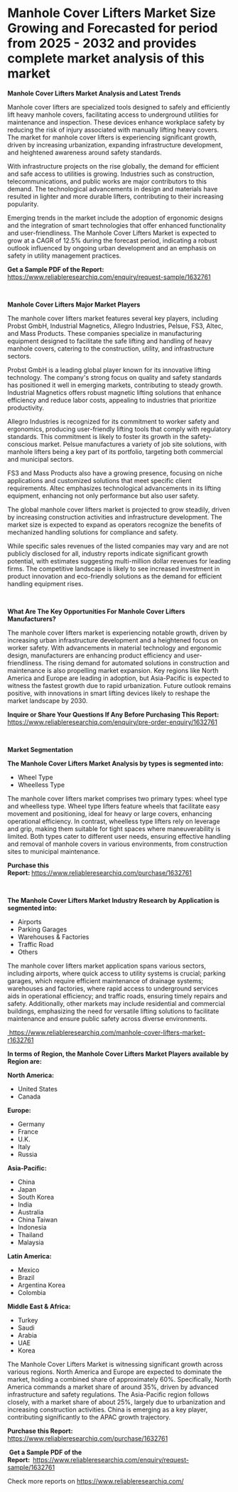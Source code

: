 <p><h1>Manhole Cover Lifters Market Size Growing and Forecasted for period from 2025 - 2032 and provides complete market analysis of this market</h1></p><p><strong>Manhole Cover Lifters Market Analysis and Latest Trends</strong></p>
<p><p>Manhole cover lifters are specialized tools designed to safely and efficiently lift heavy manhole covers, facilitating access to underground utilities for maintenance and inspection. These devices enhance workplace safety by reducing the risk of injury associated with manually lifting heavy covers. The market for manhole cover lifters is experiencing significant growth, driven by increasing urbanization, expanding infrastructure development, and heightened awareness around safety standards.</p><p>With infrastructure projects on the rise globally, the demand for efficient and safe access to utilities is growing. Industries such as construction, telecommunications, and public works are major contributors to this demand. The technological advancements in design and materials have resulted in lighter and more durable lifters, contributing to their increasing popularity.</p><p>Emerging trends in the market include the adoption of ergonomic designs and the integration of smart technologies that offer enhanced functionality and user-friendliness. The Manhole Cover Lifters Market is expected to grow at a CAGR of 12.5% during the forecast period, indicating a robust outlook influenced by ongoing urban development and an emphasis on safety in utility management practices.</p></p>
<p><strong>Get a Sample PDF of the Report:&nbsp;</strong> <a href="https://www.reliableresearchiq.com/enquiry/request-sample/1632761?utm_campaign=2232&utm_medium=2&utm_source=Github&utm_content=ia&utm_term=21022025&utm_id=manhole-cover-lifters">https://www.reliableresearchiq.com/enquiry/request-sample/1632761</a></p>
<p>&nbsp;</p>
<p><strong>Manhole Cover Lifters Major Market Players</strong></p>
<p><p>The manhole cover lifters market features several key players, including Probst GmbH, Industrial Magnetics, Allegro Industries, Pelsue, FS3, Altec, and Mass Products. These companies specialize in manufacturing equipment designed to facilitate the safe lifting and handling of heavy manhole covers, catering to the construction, utility, and infrastructure sectors.</p><p>Probst GmbH is a leading global player known for its innovative lifting technology. The company's strong focus on quality and safety standards has positioned it well in emerging markets, contributing to steady growth. Industrial Magnetics offers robust magnetic lifting solutions that enhance efficiency and reduce labor costs, appealing to industries that prioritize productivity.</p><p>Allegro Industries is recognized for its commitment to worker safety and ergonomics, producing user-friendly lifting tools that comply with regulatory standards. This commitment is likely to foster its growth in the safety-conscious market. Pelsue manufactures a variety of job site solutions, with manhole lifters being a key part of its portfolio, targeting both commercial and municipal sectors.</p><p>FS3 and Mass Products also have a growing presence, focusing on niche applications and customized solutions that meet specific client requirements. Altec emphasizes technological advancements in its lifting equipment, enhancing not only performance but also user safety.</p><p>The global manhole cover lifters market is projected to grow steadily, driven by increasing construction activities and infrastructure development. The market size is expected to expand as operators recognize the benefits of mechanized handling solutions for compliance and safety.</p><p>While specific sales revenues of the listed companies may vary and are not publicly disclosed for all, industry reports indicate significant growth potential, with estimates suggesting multi-million dollar revenues for leading firms. The competitive landscape is likely to see increased investment in product innovation and eco-friendly solutions as the demand for efficient handling equipment rises.</p></p>
<p>&nbsp;</p>
<p><strong>What Are The Key Opportunities For Manhole Cover Lifters Manufacturers?</strong></p>
<p><p>The manhole cover lifters market is experiencing notable growth, driven by increasing urban infrastructure development and a heightened focus on worker safety. With advancements in material technology and ergonomic design, manufacturers are enhancing product efficiency and user-friendliness. The rising demand for automated solutions in construction and maintenance is also propelling market expansion. Key regions like North America and Europe are leading in adoption, but Asia-Pacific is expected to witness the fastest growth due to rapid urbanization. Future outlook remains positive, with innovations in smart lifting devices likely to reshape the market landscape by 2030.</p></p>
<p><strong>Inquire or Share Your Questions If Any Before Purchasing This Report:</strong> <a href="https://www.reliableresearchiq.com/enquiry/pre-order-enquiry/1632761?utm_campaign=2232&utm_medium=2&utm_source=Github&utm_content=ia&utm_term=21022025&utm_id=manhole-cover-lifters">https://www.reliableresearchiq.com/enquiry/pre-order-enquiry/1632761</a></p>
<p>&nbsp;</p>
<p><strong>Market Segmentation</strong></p>
<p><strong>The Manhole Cover Lifters Market Analysis by types is segmented into:</strong></p>
<p><ul><li>Wheel Type</li><li>Wheelless Type</li></ul></p>
<p><p>The manhole cover lifters market comprises two primary types: wheel type and wheelless type. Wheel type lifters feature wheels that facilitate easy movement and positioning, ideal for heavy or large covers, enhancing operational efficiency. In contrast, wheelless type lifters rely on leverage and grip, making them suitable for tight spaces where maneuverability is limited. Both types cater to different user needs, ensuring effective handling and removal of manhole covers in various environments, from construction sites to municipal maintenance.</p></p>
<p><strong>Purchase this Report:&nbsp;</strong><a href="https://www.reliableresearchiq.com/purchase/1632761?utm_campaign=2232&utm_medium=2&utm_source=Github&utm_content=ia&utm_term=21022025&utm_id=manhole-cover-lifters">https://www.reliableresearchiq.com/purchase/1632761</a></p>
<p>&nbsp;</p>
<p><strong>The Manhole Cover Lifters Market Industry Research by Application is segmented into:</strong></p>
<p><ul><li>Airports</li><li>Parking Garages</li><li>Warehouses & Factories</li><li>Traffic Road</li><li>Others</li></ul></p>
<p><p>The manhole cover lifters market application spans various sectors, including airports, where quick access to utility systems is crucial; parking garages, which require efficient maintenance of drainage systems; warehouses and factories, where rapid access to underground services aids in operational efficiency; and traffic roads, ensuring timely repairs and safety. Additionally, other markets may include residential and commercial buildings, emphasizing the need for versatile lifting solutions to facilitate maintenance and ensure public safety across diverse environments.</p></p>
<p><a href="https://www.reliableresearchiq.com/manhole-cover-lifters-market-r1632761?utm_campaign=2232&utm_medium=2&utm_source=Github&utm_content=ia&utm_term=21022025&utm_id=manhole-cover-lifters">&nbsp;https://www.reliableresearchiq.com/manhole-cover-lifters-market-r1632761</a></p>
<p><strong>In terms of Region, the Manhole Cover Lifters Market Players available by Region are:</strong></p>
<p>
    <p> <strong> North America: </strong>
        <ul>
            <li>United States</li>
            <li>Canada</li>
        </ul>
        </p> 
    <p> <strong> Europe: </strong>
        <ul>
            <li>Germany</li>
            <li>France</li>
            <li>U.K.</li>
            <li>Italy</li>
            <li>Russia</li>
        </ul>
        </p> 
    <p> <strong> Asia-Pacific: </strong>
        <ul>
            <li>China</li>
            <li>Japan</li>
            <li>South Korea</li>
            <li>India</li>
            <li>Australia</li>
            <li>China Taiwan</li>
            <li>Indonesia</li>
            <li>Thailand</li>
            <li>Malaysia</li>
        </ul>
        </p> 
    <p> <strong> Latin America: </strong>
        <ul>
            <li>Mexico</li>
            <li>Brazil</li>
            <li>Argentina Korea</li>
            <li>Colombia</li>
        </ul>
        </p> 
    <p> <strong> Middle East & Africa: </strong>
        <ul>
            <li>Turkey</li>
            <li>Saudi</li>
            <li>Arabia</li>
            <li>UAE</li>
            <li>Korea</li>
        </ul>
    </p>
    </p>
<p><p>The Manhole Cover Lifters Market is witnessing significant growth across various regions. North America and Europe are expected to dominate the market, holding a combined share of approximately 60%. Specifically, North America commands a market share of around 35%, driven by advanced infrastructure and safety regulations. The Asia-Pacific region follows closely, with a market share of about 25%, largely due to urbanization and increasing construction activities. China is emerging as a key player, contributing significantly to the APAC growth trajectory.</p></p>
<p><strong>Purchase this Report: </strong><a href="https://www.reliableresearchiq.com/purchase/1632761?utm_campaign=2232&utm_medium=2&utm_source=Github&utm_content=ia&utm_term=21022025&utm_id=manhole-cover-lifters">https://www.reliableresearchiq.com/purchase/1632761</a></p>
<p>&nbsp;<strong>Get a Sample PDF of the Report:&nbsp;&nbsp;</strong><a href="https://www.reliableresearchiq.com/enquiry/request-sample/1632761?utm_campaign=2232&utm_medium=2&utm_source=Github&utm_content=ia&utm_term=21022025&utm_id=manhole-cover-lifters">https://www.reliableresearchiq.com/enquiry/request-sample/1632761</a></p>
<p><strong></strong></p>
<p>Check more reports on <a href="https://www.reliableresearchiq.com/?utm_campaign=2232&utm_medium=2&utm_source=Github&utm_content=ia&utm_term=21022025&utm_id=manhole-cover-lifters">https://www.reliableresearchiq.com/</a></p>